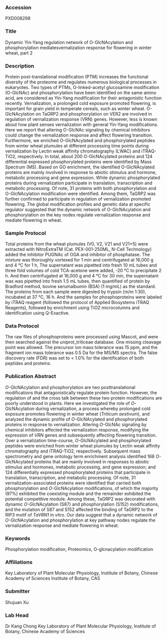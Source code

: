 ### Accession
PXD008298

### Title
Dynamic Yin-Yang regulation network of O-GlcNAcylation and phosphorylation mediatesvernalization response for flowering in winter wheat, part 2

### Description
Protein post-translational modification (PTM) increases the functional diversity of the proteome and regulates numerous biological processes in eukaryotes. Two types of PTMs, O-linked-acetyl glucosamine modification (O-GlcNAc) and phosphorylation have been identified on the same amino acid, are considered as Yin-Yang modification for their antagonistic function recently. Vernalization, a prolonged cold exposure promoted flowering, is important for grain yield in temperate cereals, such as winter wheat. O-GlcNAcylation on TaGRP2 and phosphorylation on VER2 are involved in regulation of vernalization response (VRN) genes. However, less is known about how plant senses vernalization with general Yin-Yang modifications. Here we report that altering O-GlcNAc signaling by chemical inhibitors could change the vernalization response and affect flowering transition. Furthermore, we enriched O-GlcNAcylated and phosphorylated peptides from winter wheat plumules at different processing time points during vernalization by Lectin weak affinity chromatography (LWAC) and iTRAQ-TiO2, respectively. In total, about 200 O-GlcNAcylated proteins and 124 differential expressed phosphorylated proteins were identified by Mass Spectrum (MS). Based on GO enrichment, the identified O-GlcNAcylated proteins are mainly involved in response to abiotic stimulus and hormone, metabolic processing and gene expression. While dynamic phosphorylated proteins during vernalization participate in translation, transcription and metabolic processing. Of note, 31 proteins with both phosphorylation and O-GlcNAcylation modification were identified. Among them, TaGRP2 was further confirmed to participate in regulation of vernalization promoted flowering. The global modification profiles and genetic data at specific regulator suggested that the dynamic network of O-GlcNAcylation and phosphorylation on the key nodes regulate vernalization response and mediate flowering in wheat.

### Sample Protocol
Total proteins from the wheat plumules (V0, V2, V21 and V21+5) were extracted with NitroExtraTM (Cat. PEX-001-250ML, N-Cell Technology) added the inhibitor PUGNAc of OGA and inhibitor of phosphatase. The mixture was thoroughly vortexed for 1 min and centrifugated at 16,000 g and 4 °C for 1 h, The supernatant was pipetted into fresh 10 mL tubes and three fold volumes of cold TCA-acetone were added, -20 ℃ to precipitate 2 h. And then centrifugated at 16,000 g and 4 °C for 30 min, the supernatant was was pipetted into fresh 1.5 mL tubes, then quantified of protein by Bradford method, bovine serumalbumin (BSA) (1 mg/mL) as the standard. The proteins from each sample were digested by trypsin (m/m 1:30), incubated at 37 ℃, 16 h. And the samples for phosphoproteins were labeled by iTRAQ reagent (followed the protocol of Applied Biosystems iTRAQ Reagents), followed by enrichment using TiO2 microcolumns and identification using Q-Exactive.

### Data Protocol
The raw files of phosphoproteins were processed using Mascot, and were then searched against the uniprot_triticeae database. One missing cleavage point was allowed. The precursor ion mass tolerance was 15 ppm, and the fragment ion mass tolerance was 0.5 Da for the MS/MS spectra. The false discovery rate (FDR) was set to < 1.0% for the identification of both peptides and proteins.

### Publication Abstract
<i>O</i>-GlcNAcylation and phosphorylation are two posttranslational modifications that antagonistically regulate protein function. However, the regulation of and the cross talk between these two protein modifications are poorly understood in plants. Here we investigated the role of <i>O</i>-GlcNAcylation during vernalization, a process whereby prolonged cold exposure promotes flowering in winter wheat (<i>Triticum aestivum</i>), and analyzed the dynamic profile of <i>O</i>-GlcNAcylated and phosphorylated proteins in response to vernalization. Altering <i>O</i>-GlcNAc signaling by chemical inhibitors affected the vernalization response, modifying the expression of <i>VRN</i> genes and subsequently affecting flowering transition. Over a vernalization time-course, <i>O</i>-GlcNAcylated and phosphorylated peptides were enriched from winter wheat plumules by Lectin weak affinity chromatography and iTRAQ-TiO2, respectively. Subsequent mass spectrometry and gene ontology term enrichment analysis identified 168 <i>O</i>-GlcNAcylated proteins that are mainly involved in responses to abiotic stimulus and hormones, metabolic processing, and gene expression; and 124 differentially expressed phosphorylated proteins that participate in translation, transcription, and metabolic processing. Of note, 31 vernalization-associated proteins were identified that carried both phosphorylation and <i>O</i>-GlcNAcylation modifications, of which the majority (97%) exhibited the coexisting module and the remainder exhibited the potential competitive module. Among these, TaGRP2 was decorated with dynamic <i>O</i>-GlcNAcylation (S87) and phosphorylation (S152) modifications, and the mutation of S87 and S152 affected the binding of TaGRP2 to the RIP3 motif of <i>TaVRN1</i> in vitro. Our data suggest that a dynamic network of <i>O</i>-GlcNAcylation and phosphorylation at key pathway nodes regulate the vernalization response and mediate flowering in wheat.

### Keywords
Phosphorylation modification, Proteomics, O-glcnacylation modification

### Affiliations
Key Laboratory of Plant Molecular Physiology, Institute of Botany, Chinese Academy of Sciences
Institute of Botany, CAS

### Submitter
Shujuan Xu

### Lab Head
Dr Kang Chong
Key Laboratory of Plant Molecular Physiology, Institute of Botany, Chinese Academy of Sciences


